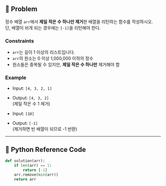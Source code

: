 ## 🧠 Problem
정수 배열 `arr`에서 **제일 작은 수 하나만 제거**한 배열을 리턴하는 함수를 작성하시오.  
단, 배열이 비게 되는 경우에는 `[-1]`을 리턴해야 한다.

### Constraints
- `arr`는 길이 1 이상의 리스트입니다.
- `arr`의 원소는 0 이상 1,000,000 이하의 정수
- 원소들은 중복될 수 있지만, **제일 작은 수 하나만** 제거해야 함

### Example
- Input: `[4, 3, 2, 1]`  
- Output: `[4, 3, 2]`  
  (제일 작은 수 1 제거)

- Input: `[10]`  
- Output: `[-1]`  
  (제거하면 빈 배열이 되므로 -1 반환)

---

## 🐍 Python Reference Code

```python
def solution(arr):
    if len(arr) == 1:
        return [-1]
    arr.remove(min(arr))
    return arr
```
